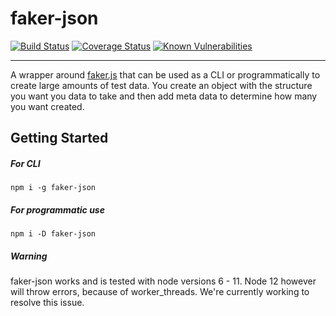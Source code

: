 # faker-json

[![Build Status](https://travis-ci.org/mikeebowen/faker-json.svg?branch=master)](https://travis-ci.org/mikeebowen/faker-json)
[![Coverage Status](https://coveralls.io/repos/github/mikeebowen/faker-json/badge.svg?branch=master)](https://coveralls.io/github/mikeebowen/faker-json?branch=master)
[![Known Vulnerabilities](https://snyk.io//test/github/mikeebowen/faker-json/badge.svg?targetFile=package.json)](https://snyk.io//test/github/mikeebowen/faker-json?targetFile=package.json)

----------
A wrapper around [faker.js](https://www.npmjs.com/package/faker) that can be used as a CLI or programmatically to create large amounts of test data. You create an object with the structure you want you data to take and then add meta data to determine how many you want created.

## Getting Started

##### For CLI 
`npm i -g faker-json`
##### For programmatic use 
`npm i -D faker-json`

##### Warning
faker-json works and is tested with node versions 6 - 11. Node 12 however will throw errors, because of worker_threads. We're currently working to resolve this issue.
